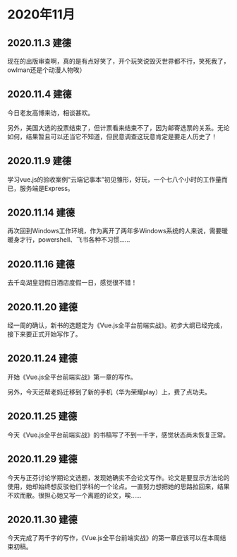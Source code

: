 # 2020年11月

## 2020.11.3 建德

现在的出版审查啊，真的是有点好笑了，开个玩笑说毁灭世界都不行，笑死我了，owlman还是个动漫人物唉）

## 2020.11.4 建德

今日老友高博来访，相谈甚欢。

另外，美国大选的投票结束了，但计票看来结束不了，因为邮寄选票的关系。无论如何，结果暂且可以还当它不知道，但民意调查这玩意肯定是要走人历史了！

## 2020.11.9 建德

学习vue.js的验收案例“云端记事本”初见雏形，好玩，一个七八个小时的工作量而已，服务端是Express。

## 2020.11.14 建德

再次回到Windows工作环境，作为离开了两年多Windows系统的人来说，需要暖暖身才行，powershell、飞书各种不习惯……

## 2020.11.16 建德

去千岛湖皇冠假日酒店度假一日，感觉很不错！

## 2020.11.20 建德

经一周的确认，新书的选题定为《Vue.js全平台前端实战》。初步大纲已经完成，接下来要正式开始写作了。

## 2020.11.24 建德

开始《Vue.js全平台前端实战》第一章的写作。

另外，今天还帮老妈迁移到了新的手机（华为荣耀play）上，费了点功夫。

## 2020.11.25 建德

今天《Vue.js全平台前端实战》的书稿写了不到一千字，感觉状态尚未恢复正常。

## 2020.11.29 建德

今天与正芬讨论学期论文选题，发现她确实不会论文写作。论文是要显示方法论的使用，她却始终想反驳他们学科的一个论点。一直努力想把她的思路拉回来，结果不欢而散。很担心她又写一个离题的论文，唉……

## 2020.11.30 建德

今天完成了两千字的写作，《Vue.js全平台前端实战》的第一章应该可以在本周结束初稿。
